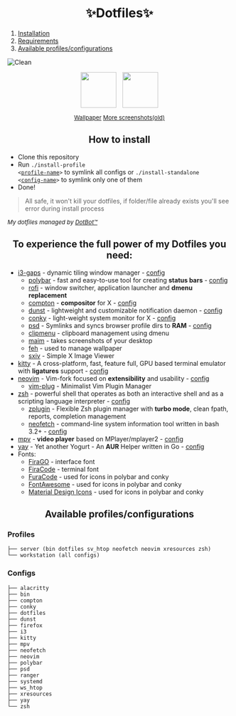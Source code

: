 <h1 align="center"> ✨Dotfiles✨ </h1>

1. [Installation](#installation)
2. [Requirements](#requirements)
3. [Available profiles/configurations](#profiles-configs)

![Clean](https://i.imgur.com/0IlbzDV.png "Clean")
<p align="center">
<img align="center" height="80" style="padding-left: 5px; padding-right: 5px" src="https://i.imgur.com/uqzQlGw.png">
<img align="center" height="80" style="padding-left: 5px; padding-right: 5px" src="https://i.imgur.com/OBBxDlo.png">
</p>
<p align="center">
<font size=2>
<a href="https://www.reddit.com/r/Animewallpaper/comments/b5f2vx/the_horns_original_2560x1080_1920x1080_1080x1920/">Wallpaper</a>
<a href="https://imgur.com/gallery/HwyioVB">More screenshots(old)</a>
</font>
</p>

<div id="installation">

<h2 align="center"> How to install </h2>

* Clone this repository
* Run <code>./install-profile <<a href="#profiles">profile-name</a>></code> to symlink all configs or <code>./install-standalone <<a href="#configs">config-name</a>></code> to symlink only one of them
* Done!

>All safe, it won't kill your dotfiles, if folder/file already exists you'll see error during install process

<font size=2> *My dotfiles managed by [DotBot™](https://github.com/anishathalye/dotbot)* </font>

</div>

<div id="requirements">

<h2 align="center"> To experience the full power of my Dotfiles you need: </h2>

* [i3-gaps](https://github.com/Airblader/i3) - dynamic tiling window manager - [config](configs/i3/config)
  * [polybar](https://github.com/jaagr/polybar) - fast and easy-to-use tool for creating **status bars** - [config](configs/polybar/config)
  * [rofi](https://github.com/DaveDavenport/rofi) - window switcher, application launcher and **dmenu replacement**
  * [compton](https://github.com/yshui/compton) - **compositor** for X - [config](configs/compton/compton.conf)
  * [dunst](https://github.com/dunst-project/dunst) - lightweight and customizable notification daemon - [config](configs/dunst/dunstrc)
  * [conky](https://github.com/brndnmtthws/conky) - light-weight system monitor for X - [config](configs/conkyrc)
  * [psd](https://github.com/graysky2/profile-sync-daemon) - Symlinks and syncs browser profile dirs to **RAM** - [config](configs/psd/psd.conf)
  * [clipmenu](https://github.com/cdown/clipmenu) - clipboard management using dmenu
  * [maim](https://github.com/naelstrof/maim) - takes screenshots of your desktop
  * [feh](http://feh.finalrewind.org/) - used to manage wallpaper
  * [sxiv](https://github.com/muennich/sxiv) - Simple X Image Viewer
* [kitty](https://github.com/kovidgoyal/kitty) - A cross-platform, fast, feature full, GPU based terminal emulator with **ligatures** support - [config](configs/kitty)
* [neovim](https://github.com/neovim/neovim) - Vim-fork focused on **extensibility** and usability - [config](configs/nvim/init.vim)
  * [vim-plug](https://github.com/junegunn/vim-plug) - Minimalist Vim Plugin Manager
* [zsh](http://zsh.sourceforge.net) - powerful shell that operates as both an interactive shell and as a scripting language interpreter - [config](configs/zsh)
  * [zplugin](https://github.com/zdharma/zplugin) - Flexible Zsh plugin manager with **turbo mode**, clean fpath, reports, completion management
  * [neofetch](https://github.com/dylanaraps/neofetch) - command-line system information tool written in bash 3.2+ - [config](configs/neofetch/config.conf)
* [mpv](https://github.com/mpv-player/mpv) - **video player** based on MPlayer/mplayer2 - [config](configs/mpv)
* [yay](https://github.com/Jguer/yay) - Yet another Yogurt - An **AUR** Helper written in Go - [config](configs/yay/config.json)
* Fonts:
  * [FiraGO](https://github.com/bBoxType/FiraGO) - interface font
  * [FiraCode](https://github.com/tonsky/FiraCode) - terminal font
  * [FuraCode](https://github.com/ryanoasis/nerd-fonts/tree/master/patched-fonts/FiraCode) - used for icons in polybar and conky
  * [FontAwesome](https://fontawesome.com/) - used for icons in polybar and conky
  * [Material Design Icons](https://aur.archlinux.org/packages/ttf-material-design-icons-git/) - used for icons in polybar and conky

</div>

<div id="profiles-configs">

<h2 align="center"> Available profiles/configurations </h2>

### Profiles

```text
├── server (bin dotfiles sv_htop neofetch neovim xresources zsh)
└── workstation (all configs)
```

### Configs

```text
├── alacritty
├── bin
├── compton
├── conky
├── dotfiles
├── dunst
├── firefox
├── i3
├── kitty
├── mpv
├── neofetch
├── neovim
├── polybar
├── psd
├── ranger
├── systemd
├── ws_htop
├── xresources
├── yay
└── zsh
```

</div>
